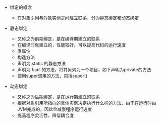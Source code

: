 + 绑定的概念
    + 在对象引用与对象实例之间建立联系，分为静态绑定和动态绑定
    
+ 静态绑定
    + 又称之为前期绑定，是在编译期建立的联系
    + 在编译时就建立的，性能较好，可以提高代码的运行速度
    + 类属性
    + 构造方法
    + 声明为 static 的静态方法
    + 声明为 fianl 的方法，将其另列为一个项目，如下声明为private的方法
    + 使用super调用的方法，包括super()
    
+ 动态绑定
    + 又称之为后期绑定，是在运行期建立的联系
    + 根据对象引用所指向的具体实例决定执行什么样的方法，由于在运行时由JVM完成的，因此会减慢程序运行速度
    + 提高程序灵活性，降低耦合度
    


